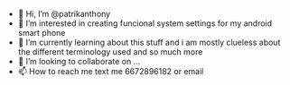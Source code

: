 - 👋 Hi, I’m @patrikanthony
- 👀 I’m interested in creating funcional system settings for my android smart phone
- 🌱 I’m currently learning about this stuff and i am mostly clueless about the different terminology used and so much more 
- 💞️ I’m looking to collaborate on ...
- 📫 How to reach me text me 6672896182 or email 

<!---
patrikanthony/patrikanthony is a ✨ special ✨ repository because its `README.md` (this file) appears on your GitHub profile.
You can click the Preview link to take a look at your changes.
--->
